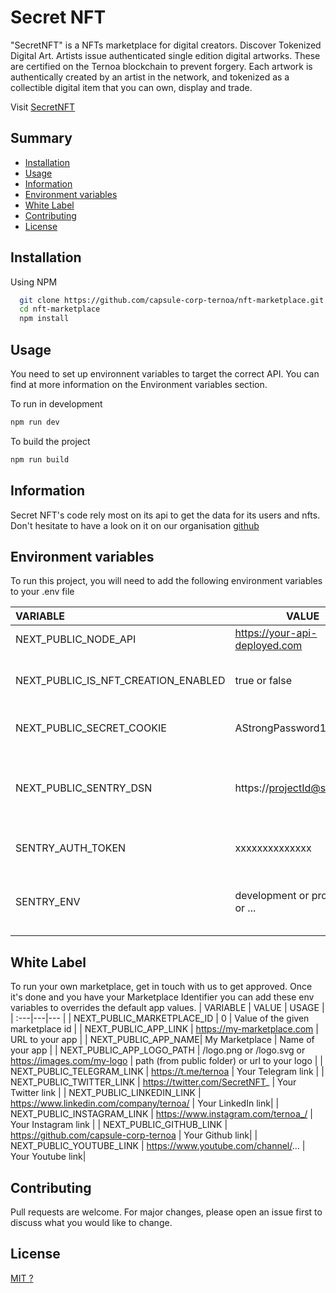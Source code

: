 # Secret NFT

"SecretNFT" is a NFTs marketplace for digital creators. Discover Tokenized Digital Art. Artists issue authenticated single edition digital artworks. These are certified on the Ternoa blockchain to prevent forgery. Each artwork is authentically created by an artist in the network, and tokenized as a collectible digital item that you can own, display and trade.

Visit [SecretNFT](https://www.secret-nft.com/)

## Summary
- [Installation](#Installation)
- [Usage](#Usage)
- [Information](#Information)
- [Environment variables](#Environment-variables)
- [White Label](#White-label)
- [Contributing](#Contributing)
- [License](#License)

## Installation
Using NPM
```bash
  git clone https://github.com/capsule-corp-ternoa/nft-marketplace.git
  cd nft-marketplace
  npm install
```

## Usage
You need to set up environnent variables to target the correct API.
You can find at more information on the Environment variables section.

To run in development
```bash
npm run dev
```
To build the project
```bash
npm run build
```

## Information
Secret NFT's code rely most on its api to get the data for its users and nfts. Don't hesitate to have a look on it on our organisation [github](https://github.com/capsule-corp-ternoa.)

## Environment variables
To run this project, you will need to add the following environment variables to your .env file

| VARIABLE | VALUE | USAGE |
| :---|---|--- |
| NEXT_PUBLIC_NODE_API | https://your-api-deployed.com | URL of the api |
| NEXT_PUBLIC_IS_NFT_CREATION_ENABLED | true or false | Enable or disable the creation of NFT |
| NEXT_PUBLIC_SECRET_COOKIE | AStrongPassword101 | Secure the cookie on the app |
| NEXT_PUBLIC_SENTRY_DSN | https://projectId@sentry.io/x | The url to your sentry project if you want to monitor activity |
| SENTRY_AUTH_TOKEN | xxxxxxxxxxxxxx | Your auth token if you use Sentry |
| SENTRY_ENV | development or production or ... | Allow to separate monitoring on environment |

## White Label
To run your own marketplace, get in touch with us to get approved.
Once it's done and you have your Marketplace Identifier you can add these env variables to overrides the default app values.
| VARIABLE | VALUE | USAGE |
| :---|---|--- |
| NEXT_PUBLIC_MARKETPLACE_ID | 0 | Value of the given marketplace id |
| NEXT_PUBLIC_APP_LINK | https://my-marketplace.com | URL to your app |
| NEXT_PUBLIC_APP_NAME| My Marketplace | Name of your app |
| NEXT_PUBLIC_APP_LOGO_PATH | /logo.png or /logo.svg or https://images.com/my-logo | path (from public folder) or url to your logo |
| NEXT_PUBLIC_TELEGRAM_LINK | https://t.me/ternoa | Your Telegram link |
| NEXT_PUBLIC_TWITTER_LINK | https://twitter.com/SecretNFT_ | Your Twitter link |
| NEXT_PUBLIC_LINKEDIN_LINK | https://www.linkedin.com/company/ternoa/ | Your LinkedIn link|
| NEXT_PUBLIC_INSTAGRAM_LINK | https://www.instagram.com/ternoa_/ | Your Instagram link |
| NEXT_PUBLIC_GITHUB_LINK | https://github.com/capsule-corp-ternoa | Your Github link|
| NEXT_PUBLIC_YOUTUBE_LINK | https://www.youtube.com/channel/... | Your Youtube link|

## Contributing
Pull requests are welcome. For major changes, please open an issue first to discuss what you would like to change.

## License
[MIT ?](https://choosealicense.com/licenses/mit/)
